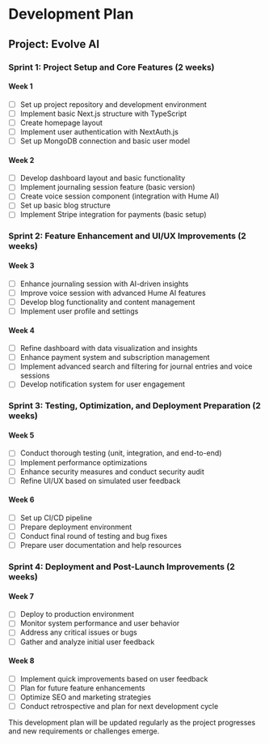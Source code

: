# Development Plan

## Project: Evolve AI

### Sprint 1: Project Setup and Core Features (2 weeks)

#### Week 1
- [ ] Set up project repository and development environment
- [ ] Implement basic Next.js structure with TypeScript
- [ ] Create homepage layout
- [ ] Implement user authentication with NextAuth.js
- [ ] Set up MongoDB connection and basic user model

#### Week 2
- [ ] Develop dashboard layout and basic functionality
- [ ] Implement journaling session feature (basic version)
- [ ] Create voice session component (integration with Hume AI)
- [ ] Set up basic blog structure
- [ ] Implement Stripe integration for payments (basic setup)

### Sprint 2: Feature Enhancement and UI/UX Improvements (2 weeks)

#### Week 3
- [ ] Enhance journaling session with AI-driven insights
- [ ] Improve voice session with advanced Hume AI features
- [ ] Develop blog functionality and content management
- [ ] Implement user profile and settings

#### Week 4
- [ ] Refine dashboard with data visualization and insights
- [ ] Enhance payment system and subscription management
- [ ] Implement advanced search and filtering for journal entries and voice sessions
- [ ] Develop notification system for user engagement

### Sprint 3: Testing, Optimization, and Deployment Preparation (2 weeks)

#### Week 5
- [ ] Conduct thorough testing (unit, integration, and end-to-end)
- [ ] Implement performance optimizations
- [ ] Enhance security measures and conduct security audit
- [ ] Refine UI/UX based on simulated user feedback

#### Week 6
- [ ] Set up CI/CD pipeline
- [ ] Prepare deployment environment
- [ ] Conduct final round of testing and bug fixes
- [ ] Prepare user documentation and help resources

### Sprint 4: Deployment and Post-Launch Improvements (2 weeks)

#### Week 7
- [ ] Deploy to production environment
- [ ] Monitor system performance and user behavior
- [ ] Address any critical issues or bugs
- [ ] Gather and analyze initial user feedback

#### Week 8
- [ ] Implement quick improvements based on user feedback
- [ ] Plan for future feature enhancements
- [ ] Optimize SEO and marketing strategies
- [ ] Conduct retrospective and plan for next development cycle

This development plan will be updated regularly as the project progresses and new requirements or challenges emerge.
